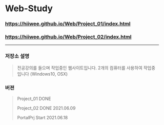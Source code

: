 # Web-Study
### https://hiiwee.github.io/Web/Project_01/index.html
### https://hiiwee.github.io/Web/Project_02/index.html
-------------
### 저장소 설명
> 전공강의를 들으며 작업중인 웹사이트입니다.
> 2개의 컴퓨터를 사용하여 작업중입니다 (Windows10, OSX)

### 버젼
> Project_01 DONE
> 
> Project_02 DONE 2021.06.09
>
> PortalPrj Start 2021.06.18
